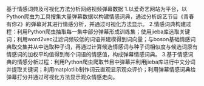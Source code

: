 基于情感词典及可视化方法分析网络视频弹幕数据
1.以爱奇艺网站为平台，以Python爬虫为工具搜集大量弹幕数据以构建情感词典，通过分析综艺节目《青春有你2》的弹幕对其进行情感分析，并通过可视化方法显示。
2.情感词典构建过程：利用Python爬虫抽取每一集中部分弹幕形成训练集；使用jieba库选取关键词；利用word2vec过滤词频较低的词语并建模得到词向量；与boson基础情感词典取交集并从中选取种子词，再通过计算候选情感词与种子词相似度与候选词原有情感词的加权平均值得到每个词语的情感值，构成弹幕情感词典。
3.基于情感词典的情感分析过程：利用Python爬虫爬取节目中弹幕并利用jieba库进行中文分词并提取关键词；利用matplotlib制作词云直观显示观众评价；利用弹幕情感词典给弹幕打分并通过可视化方法显示观众情感走向。


